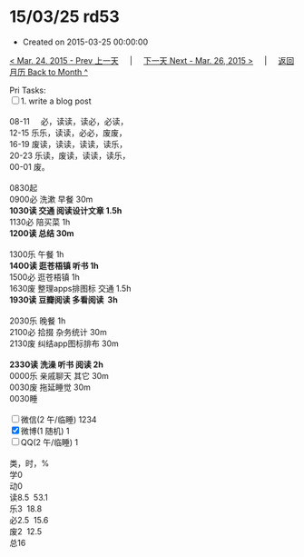 # 15/03/25 rd53

- Created on 2015-03-25 00:00:00

[< Mar. 24, 2015 - Prev 上一天](/lifelogs/2015/03/d24.md) &nbsp; &nbsp; | &nbsp; &nbsp; [下一天 Next - Mar. 26, 2015 >](/lifelogs/2015/03/d26.md) &nbsp; &nbsp; |  &nbsp; &nbsp; [返回月历 Back to Month ^](/lifelogs/2015/03/index.md)
<br/><div>Pri Tasks:<br/><input type="checkbox" />1. write a blog post</div><div><div><br/></div>08-11     必，读读，读必，必读，<br/>12-15 乐乐，读读，必必，废废，<br/>16-19 废读，读读，读读，读乐，<br/>20-23 乐读，废读，读读，读乐，</div><div>00-01 废。<br/><div><br/></div>0830起<br/>0900必 洗漱 早餐 30m<br/><b>1030读 交通 阅读设计文章 1.5h<br/></b> 1130必 陪买菜 1h</div><div><b>1200读 总结 30m</b></div><div><div><br/></div>1300乐 午餐 1h</div><div><b>1400读 逛苍梧镇 听书 1h</b></div><div>1500必 逛苍梧镇 1h</div><div>1630废 整理apps排图标 交通 1.5h</div><div><b>1930读 豆瓣阅读 多看阅读  3h</b><br/><div><br/></div>2030乐 晚餐 1h</div><div>2100必 拾掇 杂务统计 30m</div><div>2130废 纠结app图标排布 30m</div><div><br/><b>2330读 洗澡 听书 阅读 2h</b></div><div>0000乐 亲戚聊天 其它 30m</div><div>0030废 拖延睡觉 30m</div><div>0030睡</div><div><br/><input type="checkbox" />微信(2 午/临睡) 1234<br/><input type="checkbox" checked="true" />微博(1 随机) 1<br/><input type="checkbox" />QQ(2 午/临睡) 1<br/><div><br/></div>类，时，%<br/>学0<br/>动0<br/>读8.5  53.1<br/>乐3  18.8<br/>必2.5  15.6<br/>废2  12.5<br/>总16</div>
